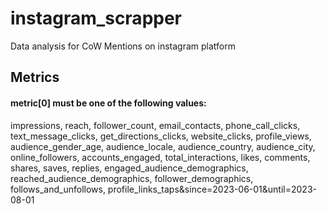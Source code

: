 # instagram_scrapper
Data analysis for CoW Mentions on instagram platform

## Metrics
#### metric[0] must be one of the following values: 
impressions, reach, follower_count, email_contacts, phone_call_clicks, text_message_clicks, get_directions_clicks, website_clicks, profile_views, audience_gender_age, audience_locale, audience_country, audience_city, online_followers, accounts_engaged, total_interactions, likes, comments, shares, saves, replies, engaged_audience_demographics, reached_audience_demographics, follower_demographics, follows_and_unfollows, profile_links_taps&since=2023-06-01&until=2023-08-01